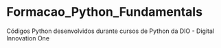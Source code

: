 # Formacao_Python_Fundamentals
Códigos Python desenvolvidos durante cursos de Python da DIO - Digital Innovation One
